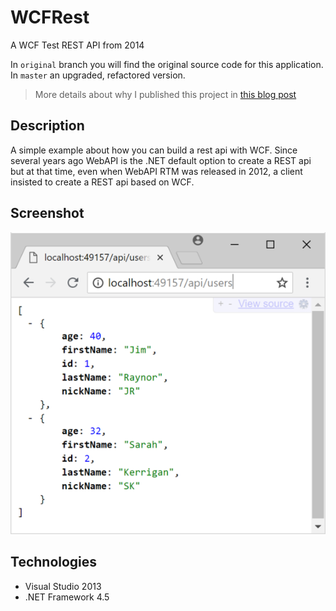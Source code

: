# WCFRest

A WCF Test REST API from 2014

In `original` branch you will find the original source code for this application. In `master` an upgraded, refactored version.

> More details about why I published this project in [this blog post](https://mamcer.github.io/2018-09-02-i-cleaned-up-my-virtual-basement/)

## Description 

A simple example about how you can build a rest api with WCF. Since several years ago WebAPI is the .NET default option to create a REST api but at that time, even when WebAPI RTM was released in 2012, a client insisted to create a REST api based on WCF.

## Screenshot

![screenshot](https://raw.githubusercontent.com/mamcer/wcf-rest/master/doc/screenshot.png)

## Technologies

- Visual Studio 2013
- .NET Framework 4.5
